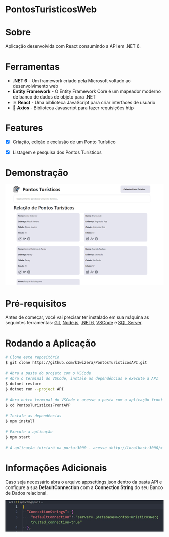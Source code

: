 # PontosTuristicosWeb

# Sobre
Aplicação desenvolvida com React consumindo a API em .NET 6.



 # Ferramentas
- **.NET 6** - Um framework criado pela Microsoft  voltado ao desenvolvimento web
- **Entity Framework** - O Entity Framework Core é um mapeador moderno de banco de dados de objeto para .NET
- ⚛️ **React** - Uma biblioteca JavaScript para criar interfaces de usuário
- 📄 **Axios** - Biblioteca Javascript para fazer requisições http



# Features
-[x] Criação, edição e exclusão de um Ponto Turístico

-[x] Listagem e pesquisa dos Pontos Turísticos



# Demonstração
![GIF](https://raw.githubusercontent.com/k1wizera/PontosTuristicosAPI/master/github/pontosturisticos.gif)



# Pré-requisitos
Antes de começar, você vai precisar ter instalado em sua máquina as seguintes ferramentas: [Git](https://git-scm.com/), [Node.js](https://nodejs.org/en/), [.NET6](https://dotnet.microsoft.com/en-us/download), [VSCode](https://code.visualstudio.com/) e [SQL Server](https://www.microsoft.com/pt-br/sql-server/sql-server-downloads).



# Rodando a Aplicação
```bash
# Clone este repositório
$ git clone https://github.com/k1wizera/PontosTuristicosAPI.git

# Abra a pasta do projeto com o VSCode
# Abra o terminal do VSCode, instale as dependências e execute a API
$ dotnet restore
$ dotnet run --project API

# Abra outro terminal do VSCode e acesse a pasta com a aplicação front 
$ cd PontosTuristicosFrontAPP

# Instale as dependências
$ npm install

# Execute a aplicação
$ npm start

# A aplicação iniciará na porta:3000 - acesse <http://localhost:3000/>
```



# Informações Adicionais

 Caso seja necessário abra o arquivo appsettings.json dentro da pasta API e configure a sua <strong>DefaultConnection</strong> com a <strong>Connection String</strong> do seu Banco de Dados relacional.


 ![IMG](https://raw.githubusercontent.com/k1wizera/PontosTuristicosAPI/master/github/db.jpeg)
